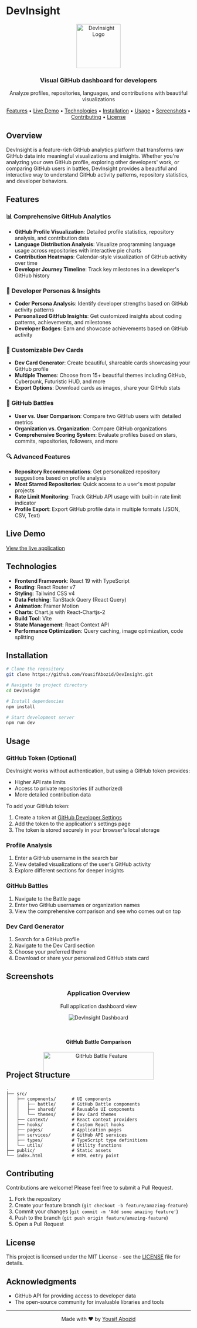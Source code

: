 # DevInsight

<div align="center">
  <img src="/public/favicon.svg" alt="DevInsight Logo" width="120" />
  <h3>Visual GitHub dashboard for developers</h3>
  <p>Analyze profiles, repositories, languages, and contributions with beautiful visualizations</p>
  
  <p>
    <a href="#features">Features</a> •
    <a href="#live-demo">Live Demo</a> •
    <a href="#technologies">Technologies</a> •
    <a href="#installation">Installation</a> •
    <a href="#usage">Usage</a> •
    <a href="#screenshots">Screenshots</a> •
    <a href="#contributing">Contributing</a> •
    <a href="#license">License</a>
  </p>
</div>

## Overview

DevInsight is a feature-rich GitHub analytics platform that transforms raw GitHub data into meaningful visualizations and insights. Whether you're analyzing your own GitHub profile, exploring other developers' work, or comparing GitHub users in battles, DevInsight provides a beautiful and interactive way to understand GitHub activity patterns, repository statistics, and developer behaviors.

## Features

### 📊 Comprehensive GitHub Analytics

- **GitHub Profile Visualization**: Detailed profile statistics, repository analysis, and contribution data
- **Language Distribution Analysis**: Visualize programming language usage across repositories with interactive pie charts
- **Contribution Heatmaps**: Calendar-style visualization of GitHub activity over time
- **Developer Journey Timeline**: Track key milestones in a developer's GitHub history

### 🌟 Developer Personas & Insights

- **Coder Persona Analysis**: Identify developer strengths based on GitHub activity patterns
- **Personalized GitHub Insights**: Get customized insights about coding patterns, achievements, and milestones
- **Developer Badges**: Earn and showcase achievements based on GitHub activity

### 🎨 Customizable Dev Cards

- **Dev Card Generator**: Create beautiful, shareable cards showcasing your GitHub profile
- **Multiple Themes**: Choose from 15+ beautiful themes including GitHub, Cyberpunk, Futuristic HUD, and more
- **Export Options**: Download cards as images, share your GitHub stats

### 🥊 GitHub Battles

- **User vs. User Comparison**: Compare two GitHub users with detailed metrics
- **Organization vs. Organization**: Compare GitHub organizations
- **Comprehensive Scoring System**: Evaluate profiles based on stars, commits, repositories, followers, and more

### 🔍 Advanced Features

- **Repository Recommendations**: Get personalized repository suggestions based on profile analysis
- **Most Starred Repositories**: Quick access to a user's most popular projects
- **Rate Limit Monitoring**: Track GitHub API usage with built-in rate limit indicator
- **Profile Export**: Export GitHub profile data in multiple formats (JSON, CSV, Text)

## Live Demo

[View the live application](https://github-dev-insight.vercel.app/)

## Technologies

- **Frontend Framework**: React 19 with TypeScript
- **Routing**: React Router v7
- **Styling**: Tailwind CSS v4
- **Data Fetching**: TanStack Query (React Query)
- **Animation**: Framer Motion
- **Charts**: Chart.js with React-Chartjs-2
- **Build Tool**: Vite
- **State Management**: React Context API
- **Performance Optimization**: Query caching, image optimization, code splitting

## Installation

```bash
# Clone the repository
git clone https://github.com/YousifAbozid/DevInsight.git

# Navigate to project directory
cd DevInsight

# Install dependencies
npm install

# Start development server
npm run dev
```

## Usage

### GitHub Token (Optional)

DevInsight works without authentication, but using a GitHub token provides:

- Higher API rate limits
- Access to private repositories (if authorized)
- More detailed contribution data

To add your GitHub token:

1. Create a token at [GitHub Developer Settings](https://github.com/settings/tokens)
2. Add the token to the application's settings page
3. The token is stored securely in your browser's local storage

### Profile Analysis

1. Enter a GitHub username in the search bar
2. View detailed visualizations of the user's GitHub activity
3. Explore different sections for deeper insights

### GitHub Battles

1. Navigate to the Battle page
2. Enter two GitHub usernames or organization names
3. View the comprehensive comparison and see who comes out on top

### Dev Card Generator

1. Search for a GitHub profile
2. Navigate to the Dev Card section
3. Choose your preferred theme
4. Download or share your personalized GitHub stats card

## Screenshots

<div align="center">
  <h3>Application Overview</h3>
  <p>Full application dashboard view</p>
  <img src="public/1.png" alt="DevInsight Dashboard" style="max-height: 600px; width: auto; margin: 0 auto;" />
</div>

<div align="center" style="margin-top: 30px; display: flex; flex-wrap: wrap; justify-content: center; gap: 20px;">
  <div style="flex: 1; min-width: 300px; max-width: 45%;">
    <h4>GitHub Battle Comparison</h4>
    <img src="public/5.png" alt="GitHub Battle Feature" width="100%" />
  </div>
  <!-- <div style="flex: 1; min-width: 300px; max-width: 45%;">
    <h4>Dev Card Themes</h4>
    <img src="public/dev-card-themes.png" alt="Dev Card Theme Selector" width="100%" />
  </div> -->
</div>

## Project Structure

```
.
├── src/
│   ├── components/      # UI components
│   │   ├── battle/      # GitHub Battle components
│   │   ├── shared/      # Reusable UI components
│   │   └── themes/      # Dev Card themes
│   ├── context/         # React context providers
│   ├── hooks/           # Custom React hooks
│   ├── pages/           # Application pages
│   ├── services/        # GitHub API services
│   ├── types/           # TypeScript type definitions
│   └── utils/           # Utility functions
├── public/              # Static assets
└── index.html           # HTML entry point
```

## Contributing

Contributions are welcome! Please feel free to submit a Pull Request.

1. Fork the repository
2. Create your feature branch (`git checkout -b feature/amazing-feature`)
3. Commit your changes (`git commit -m 'Add some amazing feature'`)
4. Push to the branch (`git push origin feature/amazing-feature`)
5. Open a Pull Request

## License

This project is licensed under the MIT License - see the [LICENSE](LICENSE) file for details.

## Acknowledgments

- GitHub API for providing access to developer data
- The open-source community for invaluable libraries and tools

---

<div align="center">
  <p>Made with ❤️ by <a href="https://github.com/YousifAbozid">Yousif Abozid</a></p>
</div>
